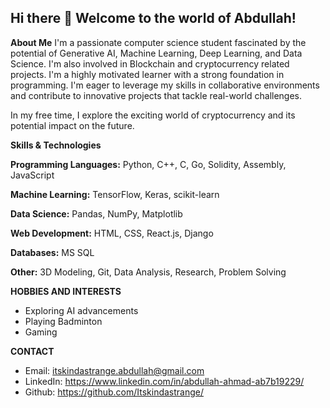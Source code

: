 ## Hi there 👋 Welcome to the world of Abdullah!



**About Me**
I'm a passionate computer science student fascinated by the potential of Generative AI, Machine Learning, Deep Learning, and Data Science. I'm also involved in Blockchain and cryptocurrency related projects. I'm a highly motivated learner with a strong foundation in programming. I'm eager to leverage my skills in collaborative environments and contribute to innovative projects that tackle real-world challenges.  

In my free time, I explore the exciting world of cryptocurrency and its potential impact on the future. 

**Skills & Technologies**

**Programming Languages:** Python, C++, C, Go, Solidity, Assembly, JavaScript

**Machine Learning:** TensorFlow, Keras, scikit-learn

**Data Science:** Pandas, NumPy, Matplotlib

**Web Development:** HTML, CSS, React.js, Django

**Databases:** MS SQL

**Other:** 3D Modeling, Git, Data Analysis, Research, Problem Solving

**HOBBIES AND INTERESTS**

* Exploring AI advancements
* Playing Badminton
* Gaming

**CONTACT**

* Email: itskindastrange.abdullah@gmail.com
* LinkedIn:  https://www.linkedin.com/in/abdullah-ahmad-ab7b19229/
* Github: https://github.com/Itskindastrange/
<!--
**Itskindastrange/itskindastrange** is a ✨ _special_ ✨ repository because its `README.md` (this file) appears on your GitHub profile.

Here are some ideas to get you started:

- 🔭 I’m currently working on ...
- 🌱 I’m currently learning ...
- 👯 I’m looking to collaborate on ...
- 🤔 I’m looking for help with ...
- 💬 Ask me about ...
- 📫 How to reach me: ...
- 😄 Pronouns: ...
- ⚡ Fun fact: ...
-->
